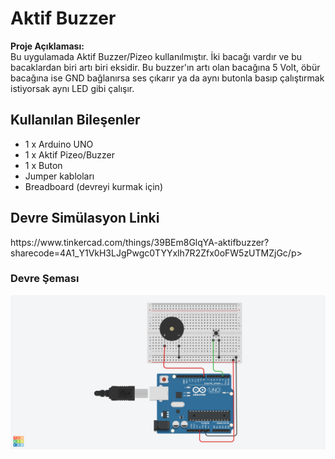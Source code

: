 <h1>Aktif Buzzer</h1>
<p><strong>Proje Açıklaması:</strong><br>
Bu uygulamada Aktif Buzzer/Pizeo kullanılmıştır. İki bacağı vardır ve bu bacaklardan biri artı biri eksidir. Bu buzzer'ın artı olan bacağına
5 Volt, öbür bacağına ise GND bağlanırsa ses çıkarır ya da aynı butonla basıp çalıştırmak istiyorsak aynı LED gibi çalışır.

<h2> Kullanılan Bileşenler</h2>
<ul>
  <li>1 x Arduino UNO </li>
  <li>1 x Aktif Pizeo/Buzzer </li>
  <li>1 x Buton </li>
  <li>Jumper kabloları</li>
  <li>Breadboard (devreyi kurmak için)</li>
</ul>
<h2>Devre Simülasyon Linki</h2>
<p>https://www.tinkercad.com/things/39BEm8GlqYA-aktifbuzzer?sharecode=4A1_Y1VkH3LJgPwgc0TYYxlh7R2Zfx0oFW5zUTMZjGc/p>
<h3>Devre Şeması</h3>
<p><img src="AktifBuzzer.png" alt="Aktif Buzzer Devre Şeması" width="600"></p>
